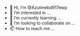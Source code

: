 - 👋 Hi, I’m @Azutmebd917ewp
- 👀 I’m interested in ...
- 🌱 I’m currently learning ...
- 💞️ I’m looking to collaborate on ...
- 📫 How to reach me ...

<!---
Azutmebd917ewp/Azutmebd917ewp is a ✨ special ✨ repository because its `README.md` (this file) appears on your GitHub profile.
You can click the Preview link to take a look at your changes.
--->
